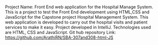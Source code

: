 Project Name: Front End web application for the Hospital Manage System. 
This is a project to test the Front End development using HTML,CSS and JavaScript 
for the Capstone project Hospital Management System. This web application is developed to carry out the hospital visits and patient services  to make it easy.
Project developed in IntelliJ.
Technologies used are HTML, CSS and JavaScript. 
Git hub repository Link: https://github.com/ArathiRN/SBA-307and308-html-JS

